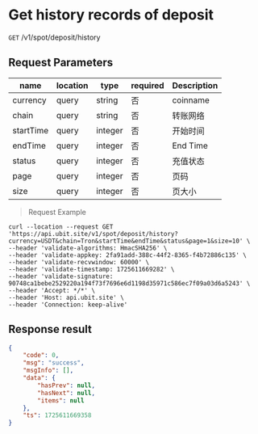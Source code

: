 # Get history records of deposit

`GET` /v1/spot/deposit/history

## Request Parameters

| name      | location  | type    | required | Description     |
| --------- | ----- | ------- | ---- | -------- |
| currency  | query | string  | 否   | coinname |
| chain     | query | string  | 否   | 转账网络 |
| startTime | query | integer | 否   | 开始时间 |
| endTime   | query | integer | 否   | End Time |
| status    | query | integer | 否   | 充值状态 |
| page      | query | integer | 否   | 页码     |
| size      | query | integer | 否   | 页大小   |

> Request Example

```shell
curl --location --request GET 'https://api.ubit.site/v1/spot/deposit/history?currency=USDT&chain=Tron&startTime&endTime&status&page=1&size=10' \
--header 'validate-algorithms: HmacSHA256' \
--header 'validate-appkey: 2fa91add-388c-44f2-8365-f4b72886c135' \
--header 'validate-recvwindow: 60000' \
--header 'validate-timestamp: 1725611669282' \
--header 'validate-signature: 90748ca1bebe2529220a194f73f7696e6d1198d35971c586ec7f09a03d6a5243' \
--header 'Accept: */*' \
--header 'Host: api.ubit.site' \
--header 'Connection: keep-alive'
```

## Response result

```json
{
    "code": 0,
    "msg": "success",
    "msgInfo": [],
    "data": {
        "hasPrev": null,
        "hasNext": null,
        "items": null
    },
    "ts": 1725611669358
}
```

